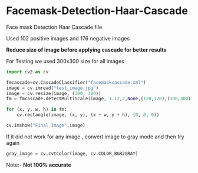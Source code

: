 # Facemask-Detection-Haar-Cascade
Face mask Detection Haar Cascade file 

Used 102 positive images and 176 negative images

**Reduce size of image before applying cascade for better results** 

For Testing we used 300x300 size for all images 

```python
import cv2 as cv

fmcascade=cv.CascadeClassifier("facemaskcascade.xml")
image = cv.imread("test_image.jpg")
image = cv.resize(image, (300, 300))
fm = fmcascade.detectMultiScale(image, 1.12,2,None,(120,120),(300,300)) # try with different values for better results

for (x, y, w, h) in fm:
    cv.rectangle(image, (x, y), (x + w, y + h), (0, 0, 0))

cv.imshow("Final Image",image)

```

If it did not work for any image , convert image to gray mode and then try again  
```python
gray_image = cv.cvtColor(image, cv.COLOR_BGR2GRAY)

```
Note:- **Not 100% accurate**  
